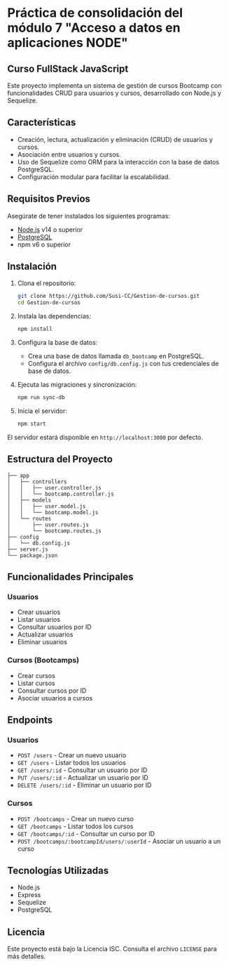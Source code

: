 # Práctica de consolidación del módulo 7 "Acceso a datos en aplicaciones NODE"
## Curso FullStack JavaScript

Este proyecto implementa un sistema de gestión de cursos Bootcamp con funcionalidades CRUD para usuarios y cursos, desarrollado con Node.js y Sequelize.

## Características

- Creación, lectura, actualización y eliminación (CRUD) de usuarios y cursos.
- Asociación entre usuarios y cursos.
- Uso de Sequelize como ORM para la interacción con la base de datos PostgreSQL.
- Configuración modular para facilitar la escalabilidad.

## Requisitos Previos

Asegúrate de tener instalados los siguientes programas:

- [Node.js](https://nodejs.org/) v14 o superior
- [PostgreSQL](https://www.postgresql.org/)
- npm v6 o superior

## Instalación

1. Clona el repositorio:

   ```bash
   git clone https://github.com/Susi-CC/Gestion-de-cursos.git
   cd Gestion-de-cursos
   ```

2. Instala las dependencias:

   ```bash
   npm install
   ```

3. Configura la base de datos:

   - Crea una base de datos llamada `db_bootcamp` en PostgreSQL.
   - Configura el archivo `config/db.config.js` con tus credenciales de base de datos.

4. Ejecuta las migraciones y sincronización:

   ```bash
   npm run sync-db
   ```

5. Inicia el servidor:

   ```bash
   npm start
   ```

El servidor estará disponible en `http://localhost:3000` por defecto.

## Estructura del Proyecto

```plaintext
├── app
│   ├── controllers
│   │   ├── user.controller.js
│   │   └── bootcamp.controller.js
│   ├── models
│   │   ├── user.model.js
│   │   └── bootcamp.model.js
│   └── routes
│       ├── user.routes.js
│       └── bootcamp.routes.js
├── config
│   └── db.config.js
├── server.js
└── package.json
```

## Funcionalidades Principales

### Usuarios

- Crear usuarios
- Listar usuarios
- Consultar usuarios por ID
- Actualizar usuarios
- Eliminar usuarios

### Cursos (Bootcamps)

- Crear cursos
- Listar cursos
- Consultar cursos por ID
- Asociar usuarios a cursos

## Endpoints

### Usuarios

- `POST /users` - Crear un nuevo usuario
- `GET /users` - Listar todos los usuarios
- `GET /users/:id` - Consultar un usuario por ID
- `PUT /users/:id` - Actualizar un usuario por ID
- `DELETE /users/:id` - Eliminar un usuario por ID

### Cursos

- `POST /bootcamps` - Crear un nuevo curso
- `GET /bootcamps` - Listar todos los cursos
- `GET /bootcamps/:id` - Consultar un curso por ID
- `POST /bootcamps/:bootcampId/users/:userId` - Asociar un usuario a un curso

## Tecnologías Utilizadas

- Node.js
- Express
- Sequelize
- PostgreSQL

## Licencia

Este proyecto está bajo la Licencia ISC. Consulta el archivo `LICENSE` para más detalles.

